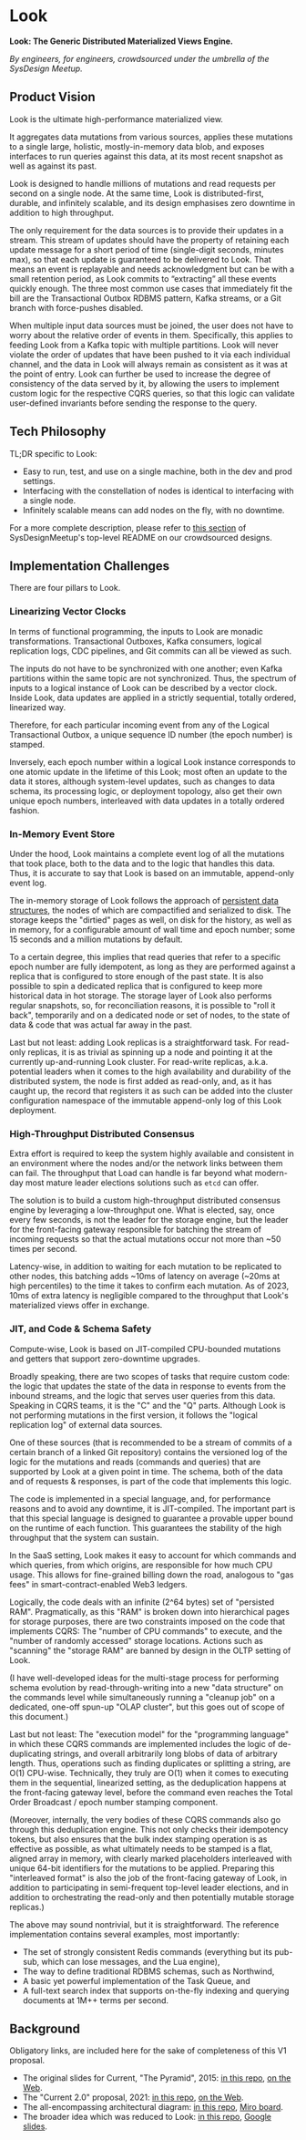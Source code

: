 # Look

**Look: The Generic Distributed Materialized Views Engine.**

_By engineers, for engineers, crowdsourced under the umbrella of the SysDesign Meetup._

## Product Vision

Look is the ultimate high-performance materialized view.

It aggregates data mutations from various sources, applies these mutations to a single large, holistic, mostly-in-memory data blob, and exposes interfaces to run queries against this data, at its most recent snapshot as well as against its past.

Look is designed to handle millions of mutations and read requests per second on a single node. At the same time, Look is distributed-first, durable, and infinitely scalable, and its design emphasises zero downtime in addition to high throughput.

The only requirement for the data sources is to provide their updates in a stream. This stream of updates should have the property of retaining each update message for a short period of time (single-digit seconds, minutes max), so that each update is guaranteed to be delivered to Look. That means an event is replayable and needs acknowledgment but can be with a small retention period, as Look commits to “extracting” all these events quickly enough. The three most common use cases that immediately fit the bill are the Transactional Outbox RDBMS pattern, Kafka streams, or a Git branch with force-pushes disabled.

When multiple input data sources must be joined, the user does not have to worry about the relative order of events in them. Specifically, this applies to feeding Look from a Kafka topic with multiple partitions. Look will never violate the order of updates that have been pushed to it via each individual channel, and the data in Look will always remain as consistent as it was at the point of entry. Look can further be used to increase the degree of consistency of the data served by it, by allowing the users to implement custom logic for the respective CQRS queries, so that this logic can validate user-defined invariants before sending the response to the query.

## Tech Philosophy

TL;DR specific to Look:

* Easy to run, test, and use on a single machine, both in the dev and prod settings.
* Interfacing with the constellation of nodes is identical to interfacing with a single node.
* Infinitely scalable means can add nodes on the fly, with no downtime.

For a more complete description, please refer to [this section](https://github.com/SysDesignMeetup/sdm#educational-designs) of SysDesignMeetup's top-level README on our crowdsourced designs.

## Implementation Challenges

There are four pillars to Look.

### Linearizing Vector Clocks

In terms of functional programming, the inputs to Look are monadic transformations. Transactional Outboxes, Kafka consumers, logical replication logs, CDC pipelines, and Git commits can all be viewed as such.

The inputs do not have to be synchronized with one another; even Kafka partitions within the same topic are not synchronized. Thus, the spectrum of inputs to a logical instance of Look can be described by a vector clock. Inside Look, data updates are applied in a strictly sequential, totally ordered, linearized way.

Therefore, for each particular incoming event from any of the Logical Transactional Outbox, a unique sequence ID number (the epoch number) is stamped.

Inversely, each epoch number within a logical Look instance corresponds to one atomic update in the lifetime of this Look; most often an update to the data it stores, although system-level updates, such as changes to data schema, its processing logic, or deployment topology, also get their own unique epoch numbers, interleaved with data updates in a totally ordered fashion.

### In-Memory Event Store

Under the hood, Look maintains a complete event log of all the mutations that took place, both to the data and to the logic that handles this data. Thus, it is accurate to say that Look is based on an immutable, append-only event log.

The in-memory storage of Look follows the approach of [persistent data structures](https://en.wikipedia.org/wiki/Persistent_data_structure), the nodes of which are compactified and serialized to disk. The storage keeps the "dirtied" pages as well, on disk for the history, as well as in memory, for a configurable amount of wall time and epoch number; some 15 seconds and a million mutations by default.

To a certain degree, this implies that read queries that refer to a specific epoch number are fully idempotent, as long as they are performed against a replica that is configured to store enough of the past state. It is also possible to spin a dedicated replica that is configured to keep more historical data in hot storage. The storage layer of Look also performs regular snapshots, so, for reconciliation reasons, it is possible to "roll it back", temporarily and on a dedicated node or set of nodes, to the state of data & code that was actual far away in the past.

Last but not least: adding Look replicas is a straightforward task. For read-only replicas, it is as trivial as spinning up a node and pointing it at the currently up-and-running Look cluster. For read-write replicas, a.k.a. potential leaders when it comes to the high availability and durability of the distributed system, the node is first added as read-only, and, as it has caught up, the record that registers it as such can be added into the cluster configuration namespace of the immutable append-only log of this Look deployment.

### High-Throughput Distributed Consensus

Extra effort is required to keep the system highly available and consistent in an environment where the nodes and/or the network links between them can fail. The throughput that Load can handle is far beyond what modern-day most mature leader elections solutions such as `etcd` can offer.

The solution is to build a custom high-throughput distributed consensus engine by leveraging a low-throughput one. What is elected, say, once every few seconds, is not the leader for the storage engine, but the leader for the front-facing gateway responsible for batching the stream of incoming requests so that the actual mutations occur not more than ~50 times per second.

Latency-wise, in addition to waiting for each mutation to be replicated to other nodes, this batching adds ~10ms of latency on average (~20ms at high percentiles) to the time it takes to confirm each mutation. As of 2023, 10ms of extra latency is negligible compared to the throughput that Look's materialized views offer in exchange. 

### JIT, and Code & Schema Safety

Compute-wise, Look is based on JIT-compiled CPU-bounded mutations and getters that support zero-downtime upgrades.

Broadly speaking, there are two scopes of tasks that require custom code: the logic that updates the state of the data in response to events from the inbound streams, and the logic that serves user queries from this data. Speaking in CQRS teams, it is the "C" and the "Q" parts. Although Look is not performing mutations in the first version, it follows the "logical replication log" of external data sources.

One of these sources (that is recommended to be a stream of commits of a certain branch of a linked Git repository) contains the versioned log of the logic for the mutations and reads (commands and queries) that are supported by Look at a given point in time. The schema, both of the data and of requests & responses, is part of the code that implements this logic.

The code is implemented in a special language, and, for performance reasons and to avoid any downtime, it is JIT-compiled. The important part is that this special language is designed to guarantee a provable upper bound on the runtime of each function. This guarantees the stability of the high throughput that the system can sustain.

In the SaaS setting, Look makes it easy to account for which commands and which queries, from which origins, are responsible for how much CPU usage. This allows for fine-grained billing down the road, analogous to "gas fees" in smart-contract-enabled Web3 ledgers.

Logically, the code deals with an infinite (2^64 bytes) set of "persisted RAM". Pragmatically, as this "RAM" is broken down into hierarchical pages for storage purposes, there are two constraints imposed on the code that implements CQRS: The "number of CPU commands" to execute, and the "number of randomly accessed" storage locations. Actions such as "scanning" the "storage RAM" are banned by design in the OLTP setting of Look.

(I have well-developed ideas for the multi-stage process for performing schema evolution by read-through-writing into a new "data structure" on the commands level while simultaneously running a "cleanup job" on a dedicated, one-off spun-up "OLAP cluster", but this goes out of scope of this document.)

Last but not least: The "execution model" for the "programming language" in which these CQRS commands are implemented includes the logic of de-duplicating strings, and overall arbitrarily long blobs of data of arbitrary length. Thus, operations such as finding duplicates or splitting a string, are O(1) CPU-wise. Technically, they truly are O(1) when it comes to executing them in the sequential, linearized setting, as the deduplication happens at the front-facing gateway level, before the command even reaches the Total Order Broadcast / epoch number stamping component.

(Moreover, internally, the very bodies of these CQRS commands also go through this deduplication engine. This not only checks their idempotency tokens, but also ensures that the bulk index stamping operation is as effective as possible, as what ultimately needs to be stamped is a flat, aligned array in memory, with clearly marked placeholders interleaved with unique 64-bit identifiers for the mutations to be applied. Preparing this "interleaved format" is also the job of the front-facing gateway of Look, in addition to participating in semi-frequent top-level leader elections, and in addition to orchestrating the read-only and then potentially mutable storage replicas.)

The above may sound nontrivial, but it is straightforward. The reference implementation contains several examples, most importantly:

* The set of strongly consistent Redis commands (everything but its pub-sub, which can lose messages, and the Lua engine),
* The way to define traditional RDBMS schemas, such as Northwind,
* A basic yet powerful implementation of the Task Queue, and
* A full-text search index that supports on-the-fly indexing and querying documents at 1M++ terms per second.

## Background

Obligatory links, are included here for the sake of completeness of this V1 proposal.

* The original slides for Current, "The Pyramid", 2015: [in this repo](https://github.com/SysDesignMeetup/look/blob/main/.static/slides-2015.pdf), [on the Web](http://dima.ai/static/current.pdf).
* The "Current 2.0" proposal, 2021: [in this repo](https://github.com/SysDesignMeetup/look/blob/main/.static/doc-2021.md), [on the Web](https://github.com/dkorolev/Current/blob/current20/current20.md).
* The all-encompassing architectural diagram: [in this repo](https://github.com/SysDesignMeetup/look/blob/main/.static/diagram-2022.pdf), [Miro board](https://miro.com/app/board/uXjVOLKwJHU=/).
* The broader idea which was reduced to Look: [in this repo](https://github.com/SysDesignMeetup/look/blob/main/.static/slides-2023.pdf), [Google slides](https://docs.google.com/presentation/d/1fbBD6C4lfvd3A4fNUtT8QxLAZs6njA1VOL1_pdObyIc).
